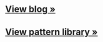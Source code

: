[View blog &raquo;](http://petroleumjelliffe.github.io/blog/)
===

[View pattern library &raquo;](http://petroleumjelliffe.github.io/blog/patterns-yaml.html)
===

